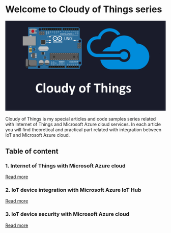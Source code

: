 # Welcome to Cloudy of Things series


![Image](https://github.com/Daniel-Krzyczkowski/Daniel-Krzyczkowski.github.io/blob/master/cloudyofthings/mainassets/CloudyOfThings.png?raw=true)

Cloudy of Things is my special articles and code samples series related with Internet of Things and Microsoft Azure cloud services. In each article you will find theoretical and practical part related with integration between IoT and Microsoft Azure cloud.

## Table of content


### 1. Internet of Things with Microsoft Azure cloud
[Read more](https://daniel-krzyczkowski.github.io/cloudyofthings/article1/index)

### 2. IoT device integration with Microsoft Azure IoT Hub
[Read more](https://daniel-krzyczkowski.github.io/cloudyofthings/article2/index)

### 3. IoT device security with Microsoft Azure cloud
[Read more](https://daniel-krzyczkowski.github.io/cloudyofthings/article3/index)
